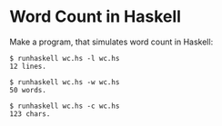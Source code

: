 # Word Count in Haskell

Make a program, that simulates word count in Haskell:

```
$ runhaskell wc.hs -l wc.hs
12 lines.
```

```
$ runhaskell wc.hs -w wc.hs
50 words.
```

```
$ runhaskell wc.hs -c wc.hs
123 chars.
```
